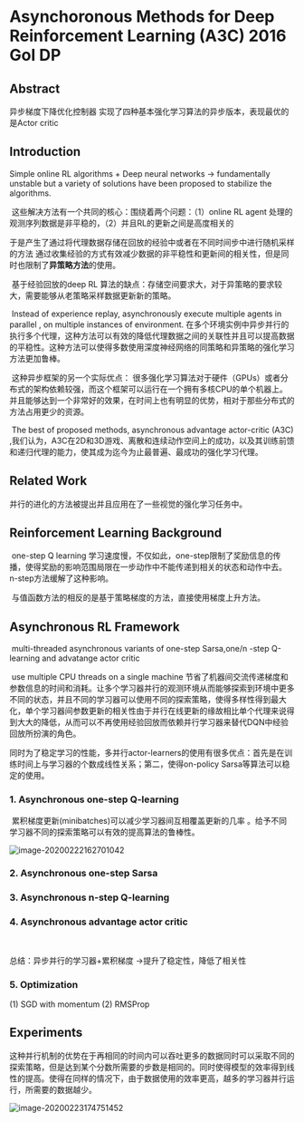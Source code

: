 # Asynchoronous Methods for Deep Reinforcement Learning (A3C) 2016 Gol DP

## Abstract

  异步梯度下降优化控制器 实现了四种基本强化学习算法的异步版本，表现最优的是Actor critic

## Introduction

   Simple online RL algorithms + Deep neural networks -> fundamentally unstable  but a variety of solutions have been proposed to stabilize the algorithms.

​	这些解决方法有一个共同的核心：围绕着两个问题：（1）online RL agent 处理的观测序列数据是非平稳的，（2）并且RL的更新之间是高度相关的  

​	于是产生了通过将代理数据存储在回放的经验中或者在不同时间步中进行随机采样的方法  通过收集经验的方式有效减少数据的非平稳性和更新间的相关性，但是同时也限制了**异策略方法**的使用。

​	基于经验回放的deep RL 算法的缺点：存储空间要求大，对于异策略的要求较大，需要能够从老策略采样数据更新新的策略。

​	Instead of experience replay, asynchronously execute multiple agents in parallel , on multiple instances of environment. 在多个环境实例中异步并行的执行多个代理，这种方法可以有效的降低代理数据之间的关联性并且可以提高数据的平稳性。这种方法可以使得多数使用深度神经网络的同策略和异策略的强化学习方法更加鲁棒。

​	这种异步框架的另一个实际优点： 很多强化学习算法对于硬件（GPUs）或者分布式的架构依赖较强，而这个框架可以运行在一个拥有多核CPU的单个机器上。并且能够达到一个非常好的效果，在时间上也有明显的优势，相对于那些分布式的方法占用更少的资源。

​	The best of proposed methods, asynchronous advantage actor-critic (A3C) ,我们认为，A3C在2D和3D游戏、离散和连续动作空间上的成功，以及其训练前馈和递归代理的能力，使其成为迄今为止最普遍、最成功的强化学习代理。

## Related Work

  并行的进化的方法被提出并且应用在了一些视觉的强化学习任务中。

## Reinforcement Learning Background

​	one-step Q learning 学习速度慢，不仅如此，one-step限制了奖励信息的传播，使得奖励的影响范围局限在一步动作中不能传递到相关的状态和动作中去。n-step方法缓解了这种影响。

​	与值函数方法的相反的是基于策略梯度的方法，直接使用梯度上升方法。

## Asynchronous RL Framework

​	multi-threaded asynchronous variants of one-step Sarsa,one/n -step Q-learning and advatange actor critic

​	use multiple CPU threads on a single machine 节省了机器间交流传递梯度和参数信息的时间和消耗。让多个学习器并行的观测环境从而能够探索到环境中更多不同的状态，并且不同的学习器可以使用不同的探索策略，使得多样性得到最大化，单个学习器间参数更新的相关性由于并行在线更新的缘故相比单个代理来说得到大大的降低，从而可以不再使用经验回放而依赖并行学习器来替代DQN中经验回放所扮演的角色。

​	同时为了稳定学习的性能，多并行actor-learners的使用有很多优点：首先是在训练时间上与学习器的个数成线性关系；第二，使得on-policy Sarsa等算法可以稳定的使用。

### 1. Asynchronous one-step Q-learning

​	累积梯度更新(minibatches)可以减少学习器间互相覆盖更新的几率 。给予不同学习器不同的探索策略可以有效的提高算法的鲁棒性。

![image-20200222162701042](C:\Users\Administrator\AppData\Roaming\Typora\typora-user-images\image-20200222162701042.png)



### 2. Asynchronous one-step Sarsa

### 3. Asynchronous n-step Q-learning

### 4. Asynchronous advantage actor critic

​	

总结：异步并行的学习器+累积梯度 ->提升了稳定性，降低了相关性

### 5. Optimization

(1) SGD with momentum   (2) RMSProp 

## Experiments

​	这种并行机制的优势在于再相同的时间内可以吞吐更多的数据同时可以采取不同的探索策略，但是达到某个分数所需要的步数是相同的。同时使得模型的效率得到线性的提高。使得在同样的情况下，由于数据使用的效率更高，越多的学习器并行运行，所需要的数据越少。

![image-20200223174751452](C:\Users\Administrator\AppData\Roaming\Typora\typora-user-images\image-20200223174751452.png)





​	

​	



​	

​	

